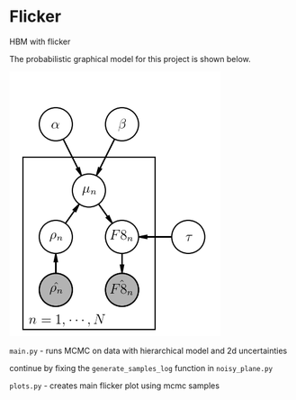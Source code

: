 # Flicker
HBM with flicker

The probabilistic graphical model for this project is shown below.

![pgm](https://github.com/RuthAngus/flicker/blob/master/pgm.png)

`main.py` - runs MCMC on data with hierarchical model and 2d uncertainties

continue by fixing the `generate_samples_log` function in `noisy_plane.py`

`plots.py` - creates main flicker plot using mcmc samples
